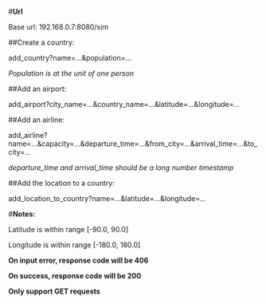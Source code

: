 #**Url**

Base url: 192.168.0.7:8080/sim


##Create a country:

add_country?name=...&population=...

*Population is at the unit of one person*


##Add an airport:

add_airport?city_name=...&country_name=...&latitude=...&longitude=...


##Add an airline:

add_airline?name=...&capacity=...&departure_time=...&from_city=...&arrival_time=...&to_city=...

*departure_time and arrival_time should be a long number timestamp*


##Add the location to a country:

add_location_to_country?name=...&latitude=...&longitude=...

#**Notes:**

Latitude is within range [-90.0, 90.0]

Longitude is within range [-180.0, 180.0]

**On input error, response code will be 406**

**On success, response code will be 200**

**Only support GET requests**
